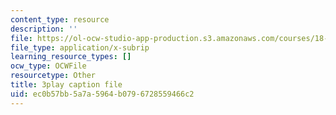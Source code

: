 ```yaml
---
content_type: resource
description: ''
file: https://ol-ocw-studio-app-production.s3.amazonaws.com/courses/18-01sc-single-variable-calculus-fall-2010/ec0b57bb5a7a5964b0796728559466c2_TpWQlKHPyJ4.vtt
file_type: application/x-subrip
learning_resource_types: []
ocw_type: OCWFile
resourcetype: Other
title: 3play caption file
uid: ec0b57bb-5a7a-5964-b079-6728559466c2
---
```

